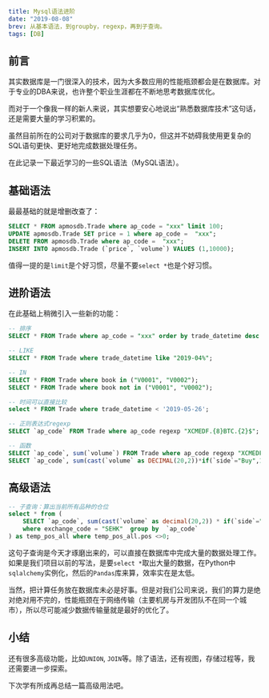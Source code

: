 ```yaml lw-blog-meta
title: Mysql语法进阶
date: "2019-08-08"
brev: 从基本语法，到groupby，regexp，再到子查询。
tags: [DB]
```


## 前言

其实数据库是一门很深入的技术，因为大多数应用的性能瓶颈都会是在数据库。对于专业的DBA来说，也许整个职业生涯都在不断地思考数据库优化。

而对于一个像我一样的新人来说，其实想要安心地说出“熟悉数据库技术”这句话，还是需要大量的学习积累的。

虽然目前所在的公司对于数据库的要求几乎为0，但这并不妨碍我使用更复杂的SQL语句更快、更好地完成数据处理任务。

在此记录一下最近学习的一些SQL语法（MySQL语法）。

## 基础语法

最最基础的就是增删改查了：

```sql
SELECT * FROM apmosdb.Trade where ap_code = "xxx" limit 100;
UPDATE apmosdb.Trade SET price = 1 where ap_code =  "xxx";
DELETE FROM apmosdb.Trade where ap_code =  "xxx";
INSERT INTO apmosdb.Trade (`price`, `volume`) VALUES (1,10000);
```

值得一提的是`limit`是个好习惯，尽量不要`select *`也是个好习惯。

## 进阶语法

在此基础上稍微引入一些新的功能：

```sql
-- 排序
SELECT * FROM Trade where ap_code = "xxx" order by trade_datetime desc limit 100;

-- LIKE
SELECT * FROM Trade where trade_datetime like "2019-04%";

-- IN
SELECT * FROM Trade where book in ("V0001", "V0002");
SELECT * FROM Trade where book not in ("V0001", "V0002");

-- 时间可以直接比较
select * FROM Trade where trade_datetime < '2019-05-26';

-- 正则表达式regexp
SELECT `ap_code` FROM Trade where ap_code regexp "XCMEDF.{8}BTC.{2}$";

-- 函数
SELECT `ap_code`, sum(`volume`) FROM Trade where ap_code regexp "XCMEDF.{8}BTC.{2}$" group by `ap_code`;
SELECT `ap_code`, sum(cast(`volume` as DECIMAL(20,2))*if(`side`="Buy",1,-1 ))FROM Trade; 
```

## 高级语法

```sql
-- 子查询：算出当前所有品种的仓位
select * from ( 
    SELECT `ap_code`, sum(cast(`volume` as decimal(20,2)) * if(`side`="Buy",1,-1 )) as pos FROM apmosdb.Trade 
    where exchange_code = "SEHK"  group by  `ap_code`
) as temp_pos_all where temp_pos_all.pos <>0;

```

这句子查询是今天才琢磨出来的，可以直接在数据库中完成大量的数据处理工作。如果是我们项目以前的写法，是要`select *`取出大量的数据，在Python中`sqlalchemy`实例化，然后的`Pandas`库来算，效率实在是太低。

当然，把计算任务放在数据库未必是好事。但是对我们公司来说，我们的算力是绝对绝对用不完的，性能瓶颈在于网络传输（主要机房与开发团队不在同一个城市），所以尽可能减少数据传输量就是最好的优化了。

## 小结

还有很多高级功能，比如`UNION`, `JOIN`等。除了语法，还有视图，存储过程等，我还需要进一步探索。

下次学有所成再总结一篇高级用法吧。
